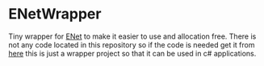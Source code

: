 # ENetWrapper
 
Tiny wrapper for [ENet](https://github.com/nxrighthere/ENet-CSharp) to make it easier to use and allocation free. There is not any code located in this repository so if the code is needed get it from [here](https://github.com/russDevAcc/com.russdevacc.enetwrapper) this is just a wrapper project so that it can be used in c# applications.
